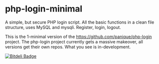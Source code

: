 php-login-minimal
=================

A simple, but secure PHP login script. All the basic functions in a clean file structure, uses MySQL and mysqli.
Register, login, logout.

This is the 1-minimal version of the https://github.com/panique/php-login project. The php-login project currently
gets a massive makeover, all versions get their own repos. What you see is in-development.

[![Bitdeli Badge](https://d2weczhvl823v0.cloudfront.net/panique/php-login-minimal/trend.png)](https://bitdeli.com/free "Bitdeli Badge")

